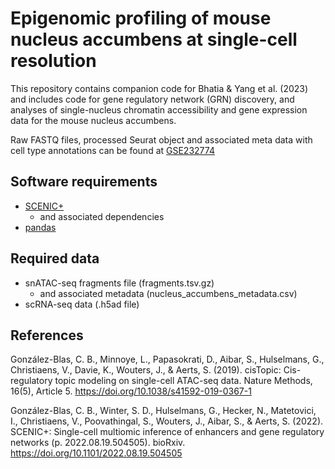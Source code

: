 # Epigenomic profiling of mouse nucleus accumbens at single-cell resolution
This repository contains companion code for Bhatia &amp; Yang et al. (2023) and includes code for gene regulatory network (GRN) discovery, and analyses of single-nucleus chromatin accessibility and gene expression data for the mouse nucleus accumbens.

Raw FASTQ files, processed Seurat object and associated meta data with cell type annotations can be found at [GSE232774](https://www.ncbi.nlm.nih.gov/geo/query/acc.cgi?acc=GSE232774)

## Software requirements
- [SCENIC+](https://scenicplus.readthedocs.io/en/latest/install.html)
  - and associated dependencies
- [pandas](https://pandas.pydata.org/docs/getting_started/install.html)

## Required data
- snATAC-seq fragments file (fragments.tsv.gz)
  - and associated metadata (nucleus_accumbens_metadata.csv)
- scRNA-seq data (.h5ad file)


## References
González-Blas, C. B., Minnoye, L., Papasokrati, D., Aibar, S., Hulselmans, G., Christiaens, V., Davie, K., Wouters, J., & Aerts, S. (2019). cisTopic: Cis-regulatory topic modeling on single-cell ATAC-seq data. Nature Methods, 16(5), Article 5. https://doi.org/10.1038/s41592-019-0367-1

González-Blas, C. B., Winter, S. D., Hulselmans, G., Hecker, N., Matetovici, I., Christiaens, V., Poovathingal, S., Wouters, J., Aibar, S., & Aerts, S. (2022). SCENIC+: Single-cell multiomic inference of enhancers and gene regulatory networks (p. 2022.08.19.504505). bioRxiv. https://doi.org/10.1101/2022.08.19.504505





